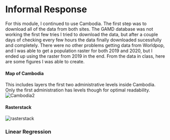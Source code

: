 # Informal Response 

For this module, I continued to use Cambodia. The first step was to download all of the data from both sites. The GAMD database was not working the first few tries I tried to download the data, but after a couple days of checking every few hours the data finally downloaded sucessfully and completely. There were no other problems getting data from Worldpop, and I was able to get a population raster for both 2019 and 2020, but I ended up using the raster from 2019 in the end. From the data in class, here are some figures I was able to create. 

#### Map of Cambodia 
This includes layers the first two administrative levels inside Cambodia. Only the first administration has levels though for optimal readability. 
![Cambodia2](https://user-images.githubusercontent.com/78227378/117348914-cfc47780-ae78-11eb-87c6-9426c9fffc57.png)

#### Rasterstack 
![rasterstack](https://user-images.githubusercontent.com/78227378/117345564-b15c7d00-ae74-11eb-855f-8ad866e33a2d.png)

### Linear Regression

